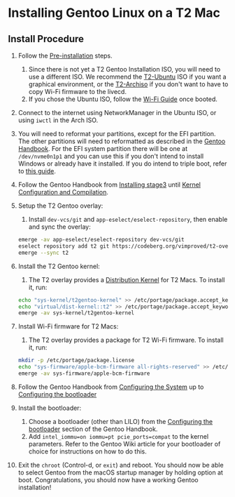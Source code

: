 # Installing Gentoo Linux on a T2 Mac

## Install Procedure

1. Follow the [Pre-installation](https://wiki.t2linux.org/guides/preinstall) steps.
   1. Since there is not yet a T2 Gentoo Installation ISO, you will need to use a different ISO. We recommend the [T2-Ubuntu](https://github.com/t2linux/T2-Ubuntu/releases/latest) ISO if you want a graphical environment, or the [T2-Archiso](https://github.com/t2linux/archiso-t2/releases/latest) if you don't want to have to copy Wi-Fi firmware to the livecd.
   2. If you chose the Ubuntu ISO, follow the [Wi-Fi Guide](https://wiki.t2linux.org/guides/wifi-bluetooth/) once booted.

2. Connect to the internet using NetworkManager in the Ubuntu ISO, or using `iwctl` in the Arch ISO.

3. You will need to reformat your partitions, except for the EFI partition. The other partitions will need to reformatted as described in the [Gentoo Handbook](https://wiki.gentoo.org/wiki/Handbook:AMD64/Installation/Disks). For the EFI system partition there will be one at `/dev/nvme0n1p1` and you can use this if you don't intend to install Windows or already have it installed. If you do intend to triple boot, refer to [this guide](https://wiki.t2linux.org/guides/windows/).

4. Follow the Gentoo Handbook from [Installing stage3](https://wiki.gentoo.org/wiki/Handbook:AMD64/Installation/Stage) until [Kernel Configuration and Compilation](https://wiki.gentoo.org/wiki/Handbook:AMD64/Installation/Kernel#Kernel_configuration_and_compilation).

5. Setup the T2 Gentoo overlay:

   1. Install `dev-vcs/git` and `app-eselect/eselect-repository`, then enable and sync the overlay:

   ```bash
   emerge -av app-eselect/eselect-repository dev-vcs/git
   eselect repository add t2 git https://codeberg.org/vimproved/t2-overlay.git
   emerge --sync t2
   ```

6. Install the T2 Gentoo kernel:

   1. The T2 overlay provides a [Distribution Kernel](https://wiki.gentoo.org/wiki/Handbook:AMD64/Installation/Kernel#Distribution_kernels) for T2 Macs. To install it, run:

   ```bash
   echo "sys-kernel/t2gentoo-kernel" >> /etc/portage/package.accept_keywords/t2gentoo-kernel
   echo "virtual/dist-kernel::t2" >> /etc/portage/package.accept_keywords/t2gentoo-kernel
   emerge -av sys-kernel/t2gentoo-kernel
   ```

7. Install Wi-Fi firmware for T2 Macs:

    1. The T2 overlay provides a package for T2 Wi-Fi firmware. To install it, run:

   ```bash
   mkdir -p /etc/portage/package.license
   echo "sys-firmware/apple-bcm-firmware all-rights-reserved" >> /etc/portage/package.license/firmware
   emerge -av sys-firmware/apple-bcm-firmware
   ```

8. Follow the Gentoo Handbook from [Configuring the System](https://wiki.gentoo.org/wiki/Handbook:AMD64/Installation/System) up to [Configuring the bootloader](https://wiki.gentoo.org/wiki/Handbook:AMD64/Installation/Bootloader)

9. Install the bootloader:
    1. Choose a bootloader (other than LILO) from the [Configuring the bootloader](https://wiki.gentoo.org/wiki/Handbook:AMD64/Installation/Bootloader) section of the Gentoo Handbook.
    2. Add `intel_iommu=on iommu=pt pcie_ports=compat` to the kernel parameters. Refer to the Gentoo Wiki article for your bootloader of choice for instructions on how to do this.

10. Exit the `chroot` (Control-d, or `exit`) and reboot. You should now be able to select Gentoo from the macOS startup manager by holding option at boot. Congratulations, you should now have a working Gentoo installation!
